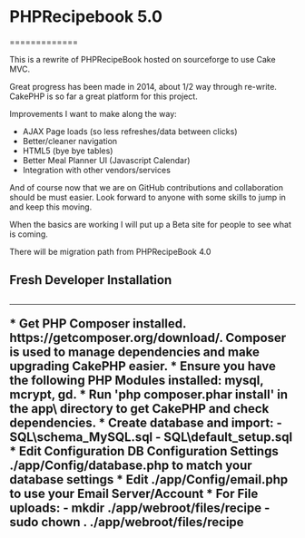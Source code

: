 <h1>PHPRecipebook 5.0</h1>
=============

This is a rewrite of PHPRecipeBook hosted on sourceforge to use Cake MVC.

Great progress has been made in 2014, about 1/2 way through re-write.  CakePHP is so far a great platform for this project.  

Improvements I want to make along the way:
* AJAX Page loads (so less refreshes/data between clicks)
* Better/cleaner navigation
* HTML5 (bye bye tables)
* Better Meal Planner UI (Javascript Calendar)
* Integration with other vendors/services

And of course now that we are on GitHub contributions and collaboration should be must easier.  Look forward to anyone with some skills to jump in and keep this moving.

When the basics are working I will put up a Beta site for people to see what is coming.

There will be migration path from PHPRecipeBook 4.0

<h2>Fresh Developer Installation<h2>
<hr/>
* Get PHP Composer installed. https://getcomposer.org/download/.  Composer is used to manage dependencies and make upgrading CakePHP easier.
* Ensure you have the following PHP Modules installed: mysql, mcrypt, gd.
* Run 'php composer.phar install' in the app\ directory to get CakePHP and check dependencies.
* Create database and import:
    - SQL\schema_MySQL.sql
    - SQL\default_setup.sql
* Edit Configuration DB Configuration Settings ./app/Config/database.php to match your database settings
* Edit ./app/Config/email.php to use your Email Server/Account
* For File uploads:
    - mkdir ./app/webroot/files/recipe
    - sudo chown <your web group>.<your web user> ./app/webroot/files/recipe

